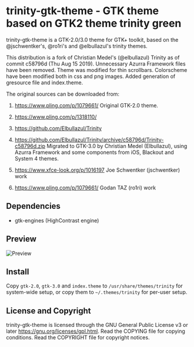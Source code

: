 trinity-gtk-theme - GTK theme based on GTK2 theme trinity green
===============================================================
trinity-gtk-theme is a GTK-2.0/3.0 theme for GTK+ toolkit, based on
the @jschwentker's, @ro1ri's and @elbullazul's trinity themes.

This distribution is a fork of Christian Medel's (@elbullazul) Trinity
as of commit c58796d (Thu Aug 15 2019).  Unnecessary Azurra Framework
files have been removed.  Theme was modified for thin scrollbars.
Colorscheme have been modified both in css and png images.  Added
generation of gresource file and index.theme.

The original sources can be downloaded from:


  1. https://www.pling.com/p/1079661/
     Original GTK-2.0 theme.

  2. https://www.pling.com/p/1318110/
  3. https://github.com/Elbullazul/Trinity
  4. https://github.com/Elbullazul/Trinity/archive/c58796d/Trinity-c58796d.zip
     Migrated to GTK-3.0 by Christian Medel (Elbullazul), using Azurra
     Framework and some components from iOS, Blackout and System 4
     themes.

  5. https://www.xfce-look.org/p/1016197
     Joe Schwentker (jschwentker) work

  6. https://www.pling.com/p/1079661/
     Godan TAZ (ro1ri) work


Dependencies
------------
- gtk-engines (HighContrast engine)


Preview
-------
![Preview](https://raw.githubusercontent.com/zeppe-lin/trinity-gtk-theme/master/preview.png)


Install
-------

Copy `gtk-2.0`, `gtk-3.0` and `index.theme` to
`/usr/share/themes/trinity` for system-wide setup, or copy them to
`~/.themes/trinity` for per-user setup.


License and Copyright
---------------------
trinity-gtk-theme is licensed through the GNU General Public License
v3 or later <https://gnu.org/licenses/gpl.html>.
Read the COPYING file for copying conditions.
Read the COPYRIGHT file for copyright notices.


<!-- vim:ft=markdown:sw=2:ts=2:sts=2:et:cc=72:tw=70
End of file. -->
